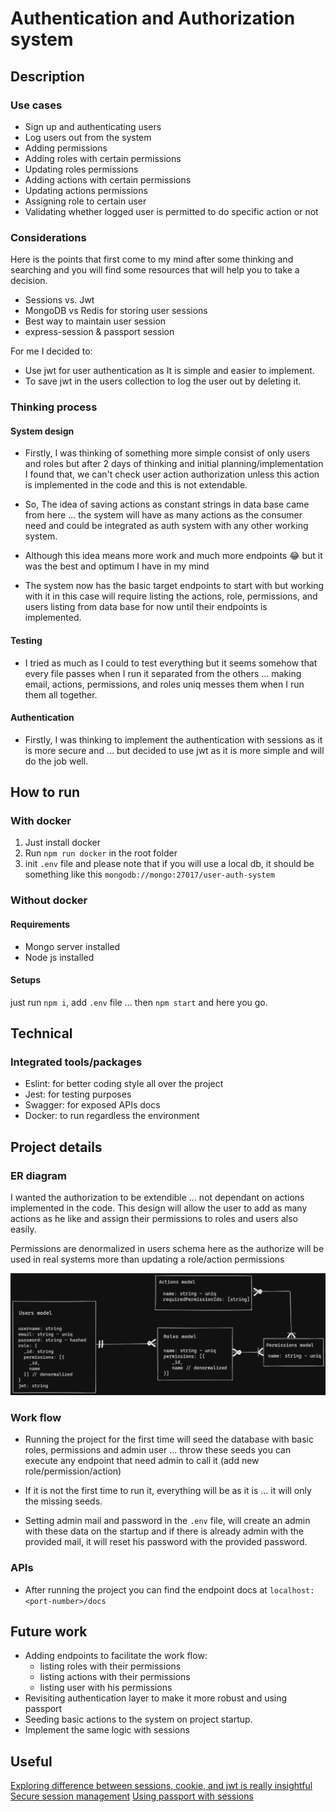 # Authentication and Authorization system
## Description
### Use cases
- Sign up and authenticating users
- Log users out from the system
- Adding permissions
- Adding roles with certain permissions
- Updating roles permissions
- Adding actions with certain permissions
- Updating actions permissions
- Assigning role to certain user 
- Validating whether logged user is permitted to do specific action or not

### Considerations
Here is the points that first come to my mind after some thinking and searching and you will find some resources that will help you to take a decision.
- Sessions vs. Jwt
- MongoDB vs Redis for storing user sessions
- Best way to maintain user session
- express-session & passport session

For me I decided to:
- Use jwt for user authentication as It is simple and easier to implement.
- To save jwt in the users collection to log the user out by deleting it.

### Thinking process

#### System design

- Firstly, I was thinking of something more simple consist of only users and roles but after 2 days of thinking and initial planning/implementation I found that, we can't check user action authorization unless this action is implemented in the code and this is not extendable.

- So, The idea of saving actions as constant strings in data base came from here ... the system will have as many actions as the consumer need and could be integrated as auth system with any other working system.

- Although this idea means more work and much more endpoints :joy: but it was the best and optimum I have in my mind

- The system now has the basic target endpoints to start with but working with it in this case will require listing the actions, role, permissions, and users listing from data base for now until their endpoints is implemented.

#### Testing
- I tried as much as I could to test everything but it seems somehow that every file passes when I run it separated from the others ... making email, actions, permissions, and roles uniq messes them when I run them all together.

#### Authentication
- Firstly, I was thinking to implement the authentication with sessions as it is more secure and ... but decided to use jwt as it is more simple and will do the job well.

## How to run

### With docker
1. Just install docker
1. Run `npm run docker` in the root folder
1. init `.env` file and please note that if you will use a local db, it should be something like this `mongodb://mongo:27017/user-auth-system`

### Without docker
#### Requirements
- Mongo server installed
- Node js installed

#### Setups
just run `npm i`, add `.env` file ... then `npm start` and here you go.

## Technical
### Integrated tools/packages
- Eslint: for better coding style all over the project
- Jest: for testing purposes
- Swagger: for exposed APIs docs
- Docker: to run regardless the environment 

## Project details
### ER diagram
I wanted the authorization to be extendible ... not dependant on actions implemented in the code.
This design will allow the user to add as many actions as he like and assign their permissions to roles and users also easily.

Permissions are denormalized in users schema here as the authorize will be used in real systems more than updating a role/action permissions

![ER](er-diagram.png)

### Work flow
- Running the project for the first time will seed the database with basic roles, permissions and admin user ... throw these seeds you can execute any endpoint that need admin to call it (add new role/permission/action)

- If it is not the first time to run it, everything will be as it is ... it will only the missing seeds.

- Setting admin mail and password in the `.env` file, will create an admin with these data on the startup and if there is already admin with the provided mail, it will reset his password with the provided password.

### APIs
- After running the project you can find the endpoint docs at `localhost:<port-number>/docs`

## Future work
- Adding endpoints to facilitate the work flow:
  - listing roles with their permissions
  - listing actions with their permissions
  - listing user with his permissions
- Revisiting authentication layer to make it more robust and using passport
- Seeding basic actions to the system on project startup.
- Implement the same logic with sessions

## Useful
[Exploring difference between sessions, cookie, and jwt is really insightful](https://developer.okta.com/blog/2021/06/07/session-mgmt-node)
[Secure session management](https://blog.jscrambler.com/best-practices-for-secure-session-management-in-node)
[Using passport with sessions](https://www.airpair.com/express/posts/expressjs-and-passportjs-sessions-deep-dive)
